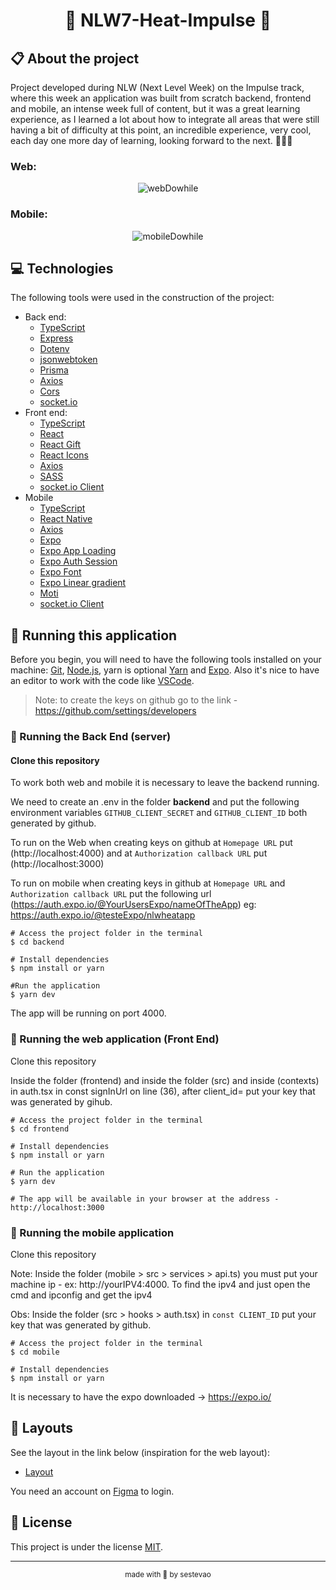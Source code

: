 <h1 align="center">🚀 NLW7-Heat-Impulse 🚀</h1>

## 📋 About the project

Project developed during NLW (Next Level Week) on the Impulse track, where this week an application was built from scratch backend, frontend and mobile, an intense week full of content, but it was a great learning experience, as I learned a lot about how to integrate all areas that were still having a bit of difficulty at this point, an incredible experience, very cool, each day one more day of learning, looking forward to the next. 🚀🚀🚀

### Web:

<p align="center">
  <img src="./.github/webDowhile.gif" alt="webDowhile" />
</p>

### Mobile:

<p align="center">
  <img src="./.github/mobileDowhile.gif" alt="mobileDowhile" />
</p>

## 💻 Technologies

The following tools were used in the construction of the project:

- Back end:
  - [TypeScript](https://www.typescriptlang.org/)
  - [Express](https://expressjs.com/en/starter/installing.html)
  - [Dotenv](https://openbase.com/js/dotenv/documentation)
  - [jsonwebtoken](https://jwt.io/libraries)
  - [Prisma](https://www.prisma.io/docs/getting-started/quickstart/)
  - [Axios](https://axios-http.com/docs/intro)
  - [Cors](https://socket.io/docs/v3/handling-cors/)
  - [socket.io](https://socket.io/docs/v4/)
- Front end:
  - [TypeScript](https://www.typescriptlang.org/docs/handbook/utility-types.html)
  - [React](https://reactjs.org/docs/getting-started.html)
  - [React Gift]()
  - [React Icons](https://react-icons.github.io/react-icons/)
  - [Axios](https://axios-http.com/docs/intro)
  - [SASS](https://sass-lang.com/documentation)
  - [socket.io Client](https://socket.io/docs/v4/client-api/)
- Mobile
  - [TypeScript](https://www.typescriptlang.org/docs/handbook/utility-types.html)
  - [React Native](https://reactnative.dev/docs/getting-started)
  - [Axios](https://axios-http.com/docs/intro)
  - [Expo](https://docs.expo.dev/)
  - [Expo App Loading](https://docs.expo.dev/versions/latest/sdk/app-loading/)
  - [Expo Auth Session](https://docs.expo.dev/versions/latest/sdk/auth-session/)
  - [Expo Font](https://docs.expo.dev/versions/latest/sdk/font/)
  - [Expo Linear gradient](https://docs.expo.dev/versions/latest/sdk/linear-gradient/)
  - [Moti](https://moti.fyi/)
  - [socket.io Client](https://socket.io/docs/v4/client-initialization/)

## 🎲 Running this application

Before you begin, you will need to have the following tools installed on your machine: [Git](https://git-scm.com/), [Node.js](https://nodejs.org/en/), yarn is optional [Yarn](https://yarnpkg.com/) and [Expo](https://expo.dev/). Also it's nice to have an editor to work with the code like [VSCode](https://code.visualstudio.com/).

> Note: to create the keys on github go to the link - https://github.com/settings/developers

### 🎲 Running the Back End (server)

#### Clone this repository

To work both web and mobile it is necessary to leave the backend running.

We need to create an .env in the folder **backend** and put the following environment variables `GITHUB_CLIENT_SECRET` and `GITHUB_CLIENT_ID` both generated by github.

To run on the Web when creating keys on github at `Homepage URL` put (http://localhost:4000) and at `Authorization callback URL` put (http://localhost:3000)

To run on mobile when creating keys in github at `Homepage URL` and `Authorization callback URL` put the following url (https://auth.expo.io/@YourUsersExpo/nameOfTheApp) eg: https://auth.expo.io/@testeExpo/nlwheatapp

```
# Access the project folder in the terminal
$ cd backend

# Install dependencies
$ npm install or yarn

#Run the application
$ yarn dev
```

The app will be running on port 4000.

### 🧭 Running the web application (Front End)

Clone this repository

Inside the folder (frontend) and inside the folder (src) and inside (contexts) in auth.tsx in const signInUrl on line (36), after client_id= put your key that was generated by gihub.

```
# Access the project folder in the terminal
$ cd frontend

# Install dependencies
$ npm install or yarn

# Run the application
$ yarn dev

# The app will be available in your browser at the address - http://localhost:3000
```

### 📱 Running the mobile application

Clone this repository

Note: Inside the folder (mobile > src > services > api.ts) you must put your machine ip - ex: http://yourIPV4:4000. To find the ipv4 and just open the cmd and ipconfig and get the ipv4

Obs: Inside the folder (src > hooks > auth.tsx) in `const CLIENT_ID` put your key that was generated by github.

```
# Access the project folder in the terminal
$ cd mobile

# Install dependencies
$ npm install or yarn
```

It is necessary to have the expo downloaded -> https://expo.io/

## 🎨 Layouts

See the layout in the link below (inspiration for the web layout):

- [Layout](https://www.figma.com/community/file/1031699316177416916)

You need an account on [Figma](http://figma.com/) to login.

## 📝 License

This project is under the license [MIT](https://github.com/wesleywisch/NLW7-Heat-impulse/blob/main/LICENSE).

---

<p align="center"><sub>made with 💜 by sestevao</sub></p>
